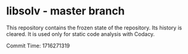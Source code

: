# libsolv - master branch

This repository contains the frozen state of the repository.
Its history is cleared. It is used only for static code
analysis with Codacy.

Commit Time: 1716271319